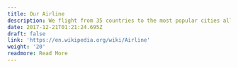 ```yaml
---
title: Our Airline
description: We flight from 35 countries to the most popular cities all around the world
date: 2017-12-21T01:21:24.695Z
draft: false
link: 'https://en.wikipedia.org/wiki/Airline'
weight: '20'
readmore: Read More
---
```


